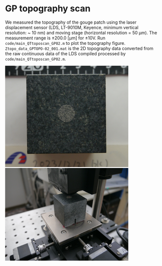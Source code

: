 # GP topography scan
We measured the topography of the gouge patch using the laser displacement sensor (LDS, LT-9010M, Keyence, minimum vertical resolution: ~ 10 nm) and moving stage (horizontal resolution = 50 μm). The measurement range is ±200.0 [μm] for ±10V. Run `code/main_QTtoposcan_GP02.m` to plot the topography figure. `Ztopo_data_GPTOPO-02_001.mat` is the 2D topography data converted from the raw continuous data of the LDS compiled processed by `code/main_QTtoposcan_GP02.m`.  

<img src="P1080901_topo.JPG" alt="GP topography measurement" width="400">

<img src="P1080908_topo.JPG" alt="Laser displacement sensor" width="400">

<!-- We also compute the spectrum of heterogeneity by `code/evaluate_spectrum_GP02.m`. -->